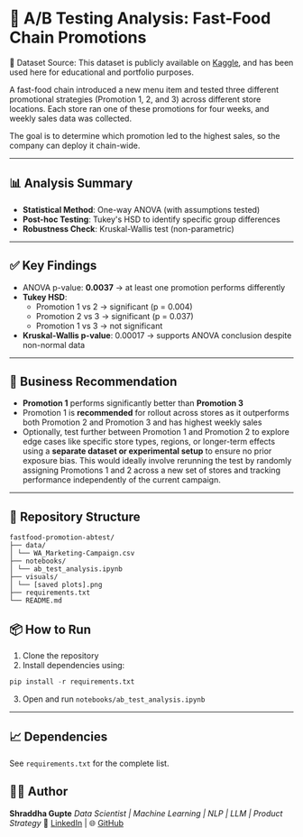 # 🧪 A/B Testing Analysis: Fast-Food Chain Promotions

📂 Dataset Source: This dataset is publicly available on [Kaggle](https://www.kaggle.com/datasets/chebotinaa/fast-food-marketing-campaign-ab-test/data), and has been used here for educational and portfolio purposes.

A fast-food chain introduced a new menu item and tested three different promotional strategies (Promotion 1, 2, and 3) across different store locations. Each store ran one of these promotions for four weeks, and weekly sales data was collected.

The goal is to determine which promotion led to the highest sales, so the company can deploy it chain-wide.

---

## 📊 Analysis Summary

- **Statistical Method**: One-way ANOVA (with assumptions tested)
- **Post-hoc Testing**: Tukey's HSD to identify specific group differences
- **Robustness Check**: Kruskal-Wallis test (non-parametric)

---

## ✅ Key Findings

- ANOVA p-value: **0.0037** → at least one promotion performs differently
- **Tukey HSD**:
  - Promotion 1 vs 2 → significant (p = 0.004)
  - Promotion 2 vs 3 → significant (p = 0.037)
  - Promotion 1 vs 3 → not significant
- **Kruskal-Wallis p-value**: 0.00017 → supports ANOVA conclusion despite non-normal data

---

## 🎯 Business Recommendation

- **Promotion 1** performs significantly better than **Promotion 3**
- Promotion 1 is **recommended** for rollout across stores as it outperforms both Promotion 2 and Promotion 3 and has highest weekly sales
- Optionally, test further between Promotion 1 and Promotion 2 to explore edge cases like specific store types, regions, or longer-term effects using a **separate dataset or experimental setup** to ensure no prior exposure bias. This would ideally involve rerunning the test by randomly assigning Promotions 1 and 2 across a new set of stores and tracking performance independently of the current campaign.

---

## 📂 Repository Structure

```
fastfood-promotion-abtest/
├── data/
│ └── WA_Marketing-Campaign.csv
├── notebooks/
│ └── ab_test_analysis.ipynb
├── visuals/
│ └── [saved plots].png
├── requirements.txt
└── README.md
```

## 📦 How to Run

1. Clone the repository
2. Install dependencies using: 

```python
pip install -r requirements.txt
```

3. Open and run `notebooks/ab_test_analysis.ipynb`

---

## 📈 Dependencies

See `requirements.txt` for the complete list.

## 👩‍💻 Author

**Shraddha Gupte**
*Data Scientist | Machine Learning | NLP | LLM | Product Strategy*
🔗 [LinkedIn](https://www.linkedin.com/in/shraddha-gupte/) | 🌐 [GitHub](https://github.com/ShraddhaGupte97)
